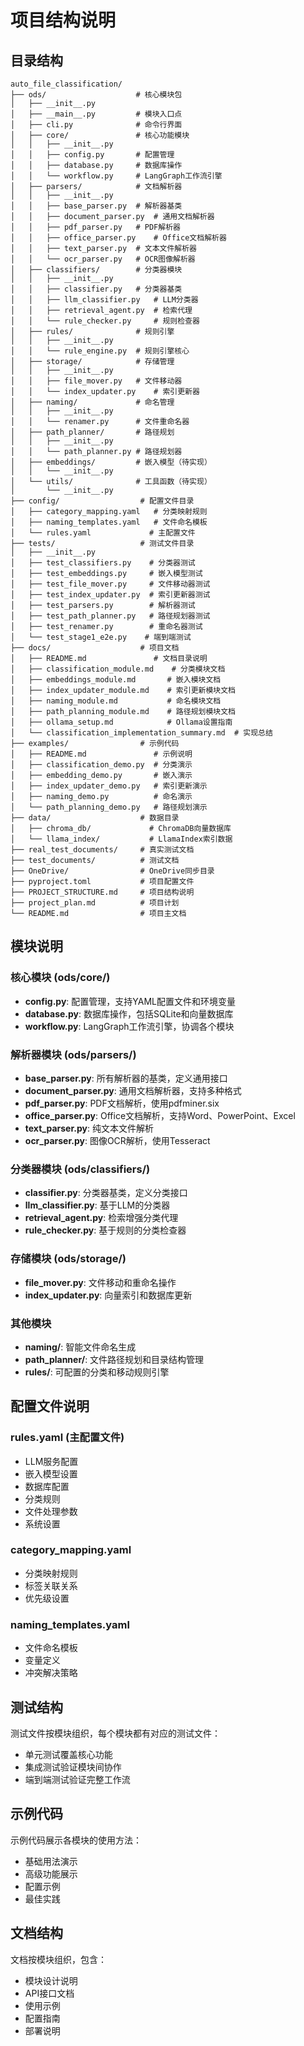 # 项目结构说明

## 目录结构

```
auto_file_classification/
├── ods/                    # 核心模块包
│   ├── __init__.py
│   ├── __main__.py         # 模块入口点
│   ├── cli.py              # 命令行界面
│   ├── core/               # 核心功能模块
│   │   ├── __init__.py
│   │   ├── config.py       # 配置管理
│   │   ├── database.py     # 数据库操作
│   │   └── workflow.py     # LangGraph工作流引擎
│   ├── parsers/            # 文档解析器
│   │   ├── __init__.py
│   │   ├── base_parser.py  # 解析器基类
│   │   ├── document_parser.py  # 通用文档解析器
│   │   ├── pdf_parser.py   # PDF解析器
│   │   ├── office_parser.py    # Office文档解析器
│   │   ├── text_parser.py  # 文本文件解析器
│   │   └── ocr_parser.py   # OCR图像解析器
│   ├── classifiers/        # 分类器模块
│   │   ├── __init__.py
│   │   ├── classifier.py   # 分类器基类
│   │   ├── llm_classifier.py   # LLM分类器
│   │   ├── retrieval_agent.py  # 检索代理
│   │   └── rule_checker.py     # 规则检查器
│   ├── rules/              # 规则引擎
│   │   ├── __init__.py
│   │   └── rule_engine.py  # 规则引擎核心
│   ├── storage/            # 存储管理
│   │   ├── __init__.py
│   │   ├── file_mover.py   # 文件移动器
│   │   └── index_updater.py    # 索引更新器
│   ├── naming/             # 命名管理
│   │   ├── __init__.py
│   │   └── renamer.py      # 文件重命名器
│   ├── path_planner/       # 路径规划
│   │   ├── __init__.py
│   │   └── path_planner.py # 路径规划器
│   ├── embeddings/         # 嵌入模型（待实现）
│   │   └── __init__.py
│   └── utils/              # 工具函数（待实现）
│       └── __init__.py
├── config/                  # 配置文件目录
│   ├── category_mapping.yaml   # 分类映射规则
│   ├── naming_templates.yaml   # 文件命名模板
│   └── rules.yaml             # 主配置文件
├── tests/                   # 测试文件目录
│   ├── __init__.py
│   ├── test_classifiers.py    # 分类器测试
│   ├── test_embeddings.py     # 嵌入模型测试
│   ├── test_file_mover.py     # 文件移动器测试
│   ├── test_index_updater.py  # 索引更新器测试
│   ├── test_parsers.py        # 解析器测试
│   ├── test_path_planner.py   # 路径规划器测试
│   ├── test_renamer.py        # 重命名器测试
│   └── test_stage1_e2e.py    # 端到端测试
├── docs/                    # 项目文档
│   ├── README.md               # 文档目录说明
│   ├── classification_module.md    # 分类模块文档
│   ├── embeddings_module.md       # 嵌入模块文档
│   ├── index_updater_module.md    # 索引更新模块文档
│   ├── naming_module.md           # 命名模块文档
│   ├── path_planning_module.md    # 路径规划模块文档
│   ├── ollama_setup.md            # Ollama设置指南
│   └── classification_implementation_summary.md  # 实现总结
├── examples/                # 示例代码
│   ├── README.md               # 示例说明
│   ├── classification_demo.py  # 分类演示
│   ├── embedding_demo.py       # 嵌入演示
│   ├── index_updater_demo.py   # 索引更新演示
│   ├── naming_demo.py          # 命名演示
│   └── path_planning_demo.py   # 路径规划演示
├── data/                    # 数据目录
│   ├── chroma_db/             # ChromaDB向量数据库
│   └── llama_index/           # LlamaIndex索引数据
├── real_test_documents/     # 真实测试文档
├── test_documents/          # 测试文档
├── OneDrive/                # OneDrive同步目录
├── pyproject.toml           # 项目配置文件
├── PROJECT_STRUCTURE.md     # 项目结构说明
├── project_plan.md          # 项目计划
└── README.md                # 项目主文档
```

## 模块说明

### 核心模块 (ods/core/)

- **config.py**: 配置管理，支持YAML配置文件和环境变量
- **database.py**: 数据库操作，包括SQLite和向量数据库
- **workflow.py**: LangGraph工作流引擎，协调各个模块

### 解析器模块 (ods/parsers/)

- **base_parser.py**: 所有解析器的基类，定义通用接口
- **document_parser.py**: 通用文档解析器，支持多种格式
- **pdf_parser.py**: PDF文档解析，使用pdfminer.six
- **office_parser.py**: Office文档解析，支持Word、PowerPoint、Excel
- **text_parser.py**: 纯文本文件解析
- **ocr_parser.py**: 图像OCR解析，使用Tesseract

### 分类器模块 (ods/classifiers/)

- **classifier.py**: 分类器基类，定义分类接口
- **llm_classifier.py**: 基于LLM的分类器
- **retrieval_agent.py**: 检索增强分类代理
- **rule_checker.py**: 基于规则的分类检查器

### 存储模块 (ods/storage/)

- **file_mover.py**: 文件移动和重命名操作
- **index_updater.py**: 向量索引和数据库更新

### 其他模块

- **naming/**: 智能文件命名生成
- **path_planner/**: 文件路径规划和目录结构管理
- **rules/**: 可配置的分类和移动规则引擎

## 配置文件说明

### rules.yaml (主配置文件)

- LLM服务配置
- 嵌入模型设置
- 数据库配置
- 分类规则
- 文件处理参数
- 系统设置

### category_mapping.yaml

- 分类映射规则
- 标签关联关系
- 优先级设置

### naming_templates.yaml

- 文件命名模板
- 变量定义
- 冲突解决策略

## 测试结构

测试文件按模块组织，每个模块都有对应的测试文件：

- 单元测试覆盖核心功能
- 集成测试验证模块间协作
- 端到端测试验证完整工作流

## 示例代码

示例代码展示各模块的使用方法：

- 基础用法演示
- 高级功能展示
- 配置示例
- 最佳实践

## 文档结构

文档按模块组织，包含：

- 模块设计说明
- API接口文档
- 使用示例
- 配置指南
- 部署说明
